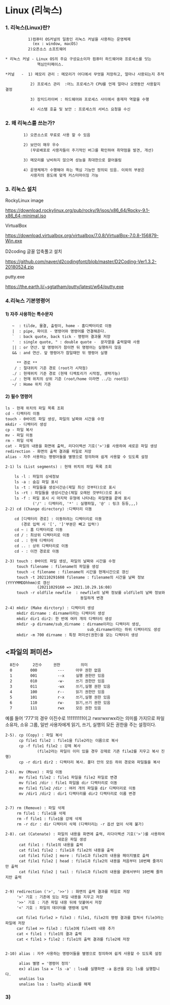 # Linux (리눅스)
   ### 1. 리눅스(Linux)란?
              1)컴퓨터 OS커널의 일종인 리눅스 커널을 사용하는 운영체제
                (ex : window, macOS)
              2)오픈소스 소프트웨어
    
    * 리눅스 커널 - Linux OS의 주요 구성요소이자 컴퓨터 하드웨어와 프로세스를 잇는     
                  핵심인터페이스.
    
    *커널   -  1) 메모리 관리 : 메모리가 어디에서 무엇을 저장하고, 얼마나 사용되는지 추적

               2) 프로세스 관리  :어느 프로세스가 CPU를 언제 얼마나 오랫동안 사용할지 결정

               3) 장치드라이버 : 하드웨어와 프로세스 사이에서 중재자 역할을 수행

               4) 시스템 호출 및 보안 : 프로세스의 서비스 요청을 수신

   ### 2. 왜 리눅스를 쓰는가?
            1) 오픈소스로 무료로 사용 할 수 있음
   
            2) 보안이 매우 우수
               (무료배포로 사용자들이 주기적인 버그를 확인하여 취약점을 발견, 개선)

            3) 메모리를 낭비하지 않으며 성능을 최대한으로 끌어올림
   
            4) 운영체제가 수행해야 하는 핵심 기능만 정의되 있음. 이외의 부분은
               사용자의 용도에 맞게 커스터마이징 가능
   ### 3. 리눅스 설치
RockyLinux image

 https://download.rockylinux.org/pub/rocky/9/isos/x86_64/Rocky-9.1-x86_64-minimal.iso

VirtualBox

https://download.virtualbox.org/virtualbox/7.0.8/VirtualBox-7.0.8-156879-Win.exe

D2coding 글꼴 압축풀고 설치

https://github.com/naver/d2codingfont/blob/master/D2Coding-Ver1.3.2-20180524.zip

putty.exe

https://the.earth.li/~sgtatham/putty/latest/w64/putty.exe


   ### 4.리눅스 기본명령어
#### 1) 자주 사용하는 특수문자
       ~  : tilde, 물결, 출렁이, home - 홈디렉터리로 이동
       |  : pipe, 파이프 - 명령어와 명령어를 연결해준다.
       `  : back quote, back tick - 명령어 결과물 저장
       '  : single quote, " : double quote -  문자열을 출력할때 사용
       || : or 연산. 앞 명령어가 참이면 뒤 명령어는 실행하지 않음
       && : and 연산. 앞 명령어가 참일때만 뒤 명령어 실행

         ** 경로 **
        / : 절대위치 기준 경로 (root가 시작점)
       ./ : 현재위치 기준 경로 (현재 디렉토리가 시작점, 생략가능)
      ../ : 현재 위치의 상위 기준 (root/home 이라면 ../는 root임)
       ~/ : Home 위치 기준

#### 2) 필수 명령어
   
    ls - 현재 위치의 파일 목록 조회
    cd - 디렉터리 이동
    touch - 0바이트 파일 생성, 파일의 날짜와 시간을 수정
    mkdir - 디렉터리 생성
    cp - 파일 복사
    mv - 파일 이동
    rm - 파일 삭제
    cat - 파일의 내용을 화면에 출력, 리다이렉션 기호('>')를 사용하여 새로운 파일 생성
    redirection - 화면의 출력 결과를 파일로 저장
    alias - 자주 사용하는 명령어들을 별명으로 정의하여 쉽게 사용할 수 있도록 설정

    2-1) ls (List segments) : 현재 위치의 파일 목록 조회

        ls -l : 파일의 상세정보
        ls -a : 숨김 파일 표시
        ls -t : 파일들을 생성시간순(제일 최신 것부터)으로 표시
        ls -rt : 파일들을 생성시간순(제일 오래된 것부터)으로 표시
        ls -f : 파일 표시 시 마지막 유형에 나타내는 파일명을 끝에 표시
                ('/' : 디렉터리, '*' : 실행파일, '@' : 링크 등등,,,)
    2-2) cd (Change directory) :디렉터리 이동

        cd [디렉터리 경로] : 이동하려는 디렉터리로 이동 
           (경로 입력 시 '[', ']'부분은 빼고 입력!)
        cd ~ : 홈 디렉터리로 이동
        cd / : 최상위 디렉터리로 이동
        cd . : 현재 디렉터리 
        cd .. : 상위 디렉터리로 이동
        cd - : 이전 경로로 이동
    
    2-3) touch : 0바이트 파일 생성, 파일의 날짜와 시간을 수정
         touch filename : filename의 파일을 생성
         touch -c filename : filename의 시간을 현재시간으로 갱신
         touch -t 202110291608 filename : filename의 시간을 날짜 정보(YYYYMMDDhhmm)로 갱신
                  (20211029160 => 2021.10.29.16:08)
         touch -r oldfile newfile  : newfile의 날짜 정보를 oldfile의 날짜 정보와 
                                     동일하게 변경
   
    2-4) mkdir (Make dirctory) : 디렉터리 생성
         mkdir dirname : dirname이라는 디렉터리 생성
         mkdir dir1 dir2: 한 번에 여러 개의 디렉터리 생성
         mkdir -p dirname/sub_dirname : dirname이라는 디렉터리 생성,  
                                        sub_dirname이라는 하위 디렉터리도 생성
         mkdir -m 700 dirname : 특정 퍼미션(권한)을 갖는 디렉터리 생성
         
   ## <파일의 퍼미션>
      8진수	   2진수	   권한	      의미
      0	       000	       ---	   아무 권한 없음
      1        001	       --x	   실행 권한만 있음
      2	       010	       -w-	   쓰기 권한만 있음
      3	       011	       -wx	   쓰기,실행 권한 있음
      4	       100	       r--	   읽기 권한만 있음
      5	       101	       r-x	   쓰기,실행 권한 있음
      6	       110	       rw-	   읽기,쓰기 권한 있음
      7	       111	       rwx	   모든 권한 있음


예를 들어 '777'의 경우 이진수로 111111111이고 rwxrwxrwx라는 의미를 가지므로 파일 소유자, 소유 그룹, 일반 사용자에게 읽기, 쓰기, 실행의 모든 권한을 주는 설정이다.

    2-5). cp (Copy) : 파일 복사
          cp file1 file2 : file1을 file2라는 이름으로 복사
          cp -f file1 file2 : 강제 복사
                  (file2라는 파일이 이미 있을 경우 강제로 기존 file2를 지우고 복사 진행)
          cp -r dir1 dir2 : 디렉터리 복사. 폴더 안의 모든 하위 경로와 파일들을 복사
    
    2-6). mv (Move) : 파일 이동
          mv file1 file2 : file1 파일을 file2 파일로 변경
          mv file1 /dir : file1 파일을 dir 디렉터리로 이동
          mv file1 file2 /dir : 여러 개의 파일을 dir 디렉터리로 이동
          mv /dir1 /dir2 : dir1 디렉터리를 dir2 디렉터리로 이름 변경
 

    2-7) rm (Remove) : 파일 삭제
         rm file1 : file1을 삭제
         rm -f file1 : file1을 강제 삭제
         rm -r dir : dir 디렉터리 삭제 (디렉터리는 -r 옵션 없이 삭제 불가)
 
    2-8). cat (Catenate) : 파일의 내용을 화면에 출력, 리다이렉션 기호('>')를 사용하여
                           새로운 파일 생성
          cat file1 : file1의 내용을 출력
          cat file1 file2 : file1과 file2의 내용을 출력
          cat file1 file2 | more : file1과 file2의 내용을 페이지별로 출력
          cat file1 file2 | head : file1과 file2의 내용을 처음부터 10번째 줄까지만 출력
          cat file1 file2 | tail : file1과 file2의 내용을 끝에서부터 10번째 줄까지만 출력
 

    2-9) redirection ('>', '>>') : 화면의 출력 결과를 파일로 저장
         '>' 기호 : 기존에 있는 파일 내용을 지우고 저장
         '>>' 기호 : 기존 파일 내용 뒤에 덧붙여서 저장
         '<' 기호 : 파일의 데이터를 명령에 입력
         
         cat file1 firle2 > file3 : file1, file2의 명령 결과를 합쳐서 file3라는 파일에 저장
         car file4 >> file3 : file3에 file4의 내용 추가
         cat < file1 : file1의 결과 출력
         cat < file1 > file2 : file1의 출력 결과를 file2에 저장
 

    2-10) alias : 자주 사용하는 명령어들을 별명으로 정의하여 쉽게 사용할 수 있도록 설정
      
          alias 별명 = '명령어 정의'
          ex) alias lsa = 'ls -a' : lsa를 실행하면 -a 옵션을 갖는 ls를 실행합니다.
          unalias lsa
          unalias lsa : lsa라는 alias를 해제
### 3)